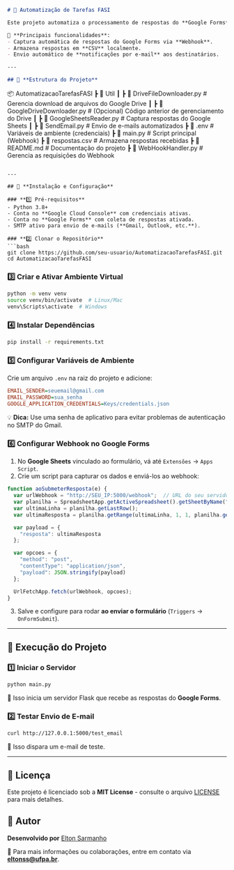 ```markdown
# 📌 Automatização de Tarefas FASI

Este projeto automatiza o processamento de respostas do **Google Forms**, gerenciando anexos no **Google Drive**, enviando **notificações por e-mail** e salvando registros em **CSV**.  

🔧 **Principais funcionalidades**:
- Captura automática de respostas do Google Forms via **Webhook**.
- Armazena respostas em **CSV** localmente.
- Envio automático de **notificações por e-mail** aos destinatários.

---

## 📂 **Estrutura do Projeto**
```
📦 AutomatizacaoTarefasFASI
 ┣ 📂 Util
 ┃ ┣ 📜 DriveFileDownloader.py   # Gerencia download de arquivos do Google Drive
 ┃ ┣ 📜 GoogleDriveDownloader.py # (Opcional) Código anterior de gerenciamento do Drive
 ┃ ┣ 📜 GoogleSheetsReader.py    # Captura respostas do Google Sheets
 ┃ ┣ 📜 SendEmail.py             # Envio de e-mails automatizados
 ┣ 📜 .env                       # Variáveis de ambiente (credenciais)
 ┣ 📜 main.py                    # Script principal (Webhook)
 ┣ 📜 respostas.csv               # Armazena respostas recebidas
 ┣ 📜 README.md                   # Documentação do projeto
 ┣ 📜 WebHookHandler.py           # Gerencia as requisições do Webhook
```

---

## 🚀 **Instalação e Configuração**

### **1️⃣ Pré-requisitos**
- Python 3.8+  
- Conta no **Google Cloud Console** com credenciais ativas.  
- Conta no **Google Forms** com coleta de respostas ativada.  
- SMTP ativo para envio de e-mails (**Gmail, Outlook, etc.**).  

### **2️⃣ Clonar o Repositório**
```bash
git clone https://github.com/seu-usuario/AutomatizacaoTarefasFASI.git
cd AutomatizacaoTarefasFASI
```

### **3️⃣ Criar e Ativar Ambiente Virtual**
```bash
python -m venv venv
source venv/bin/activate  # Linux/Mac
venv\Scripts\activate  # Windows
```

### **4️⃣ Instalar Dependências**
```bash
pip install -r requirements.txt
```

### **5️⃣ Configurar Variáveis de Ambiente**
Crie um arquivo `.env` na raiz do projeto e adicione:
```ini
EMAIL_SENDER=seuemail@gmail.com
EMAIL_PASSWORD=sua_senha
GOOGLE_APPLICATION_CREDENTIALS=Keys/credentials.json
```
💡 **Dica:** Use uma senha de aplicativo para evitar problemas de autenticação no SMTP do Gmail.

### **6️⃣ Configurar Webhook no Google Forms**
1. No **Google Sheets** vinculado ao formulário, vá até `Extensões` → `Apps Script`.
2. Crie um script para capturar os dados e enviá-los ao webhook:
```javascript
function aoSubmeterResposta(e) {
  var urlWebhook = "http://SEU_IP:5000/webhook";  // URL do seu servidor Flask
  var planilha = SpreadsheetApp.getActiveSpreadsheet().getSheetByName("Respostas do formulário");
  var ultimaLinha = planilha.getLastRow();
  var ultimaResposta = planilha.getRange(ultimaLinha, 1, 1, planilha.getLastColumn()).getValues()[0];

  var payload = {
    "resposta": ultimaResposta
  };

  var opcoes = {
    "method": "post",
    "contentType": "application/json",
    "payload": JSON.stringify(payload)
  };

  UrlFetchApp.fetch(urlWebhook, opcoes);
}
```
3. Salve e configure para rodar **ao enviar o formulário** (`Triggers` → `OnFormSubmit`).

---

## 📌 **Execução do Projeto**
### **1️⃣ Iniciar o Servidor**
```bash
python main.py
```
📌 Isso inicia um servidor Flask que recebe as respostas do **Google Forms**.

### **2️⃣ Testar Envio de E-mail**
```bash
curl http://127.0.0.1:5000/test_email
```
📌 Isso dispara um e-mail de teste.

---

## 📜 **Licença**
Este projeto é licenciado sob a **MIT License** - consulte o arquivo [LICENSE](LICENSE) para mais detalhes.

## 👤 **Autor**
**Desenvolvido por** [Elton Sarmanho](mailto:eltonss@ufpa.br)  

📩 Para mais informações ou colaborações, entre em contato via **[eltonss@ufpa.br](mailto:eltonss@ufpa.br)**.

